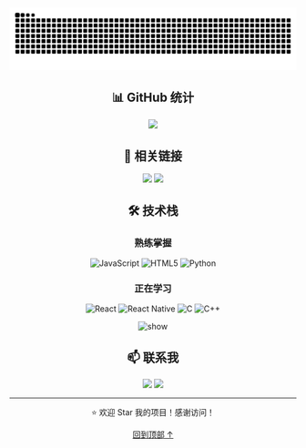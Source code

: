 <a name="top"></a>
<picture>
  <source media="(prefers-color-scheme: dark)" srcset="https://raw.githubusercontent.com/sunnyhmz7010/sunnyhmz7010/output/github-contribution-grid-snake-dark.svg">
  <source media="(prefers-color-scheme: light)" srcset="https://raw.githubusercontent.com/sunnyhmz7010/sunnyhmz7010/output/github-contribution-grid-snake.svg">
  <img alt="github contribution grid snake animation" src="https://raw.githubusercontent.com/sunnyhmz7010/sunnyhmz7010/output/github-contribution-grid-snake.svg">
</picture>

<div align=center>
  
## 📊 GitHub 统计
![](https://github-readme-stats.vercel.app/api?username=sunnyhmz7010&show=reviews,discussions_started,discussions_answered,prs_merged,prs_merged_percentage&show_icons=true&theme=ambient_gradient&locale=cn)
## 🔗 相关链接
[![](https://img.shields.io/badge/博客-Sunny个人小记-blue?style=for-the-badge&logo=blogger)](https://sunnyhmz.top)
[![](https://img.shields.io/badge/B站-@好名字7010-red?style=for-the-badge&logo=bilibili)](https://space.bilibili.com/479435004)
## 🛠️ 技术栈
### 熟练掌握
![JavaScript](https://img.shields.io/badge/JavaScript-F7DF1E?style=for-the-badge&logo=javascript&logoColor=black)
![HTML5](https://img.shields.io/badge/HTML5-E34F26?style=for-the-badge&logo=html5&logoColor=white)
![Python](https://img.shields.io/badge/Python-3776AB?style=for-the-badge&logo=python&logoColor=white)
### 正在学习
![React](https://img.shields.io/badge/React-61DAFB?style=for-the-badge&logo=react&logoColor=black)
![React Native](https://img.shields.io/badge/React_Native-61DAFB?style=for-the-badge&logo=react&logoColor=black)
![C](https://img.shields.io/badge/C-A8B9CC?style=for-the-badge&logo=c&logoColor=black)
![C++](https://img.shields.io/badge/C++-00599C?style=for-the-badge&logo=c%2B%2B&logoColor=white)

![show](https://github.com/sunnyhmz7010/sunnyhmz7010/blob/457d270769d329af07d63f77874b64a1915c7c59/show.gif)
## 📫 联系我
[![](https://img.shields.io/badge/邮箱-mail@sunnyhmz.top-green?style=flat&logo=gmail)](mailto:mail@sunnyhmz.top)
[![](https://img.shields.io/badge/GitHub-sunnyhmz7010-black?style=flat&logo=github)](https://github.com/sunnyhmz7010)

---
⭐ 欢迎 Star 我的项目！感谢访问！

[回到顶部 ↑](#top)

</div>

